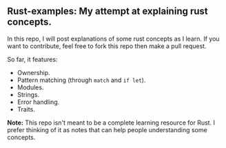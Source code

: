 ## Rust-examples: My attempt at explaining rust concepts.

In this repo, I will post explanations of some rust concepts as I learn. If you want to contribute, feel free to fork this repo then make a pull request.

So far, it features:
  * Ownership. 
  * Pattern matching (through `match` and `if let`).
  * Modules.
  * Strings.
  * Error handling.
  * Traits.

**Note:** This repo isn't meant to be a complete learning resource for Rust. I prefer thinking of it as notes that can help people understanding some concepts.
